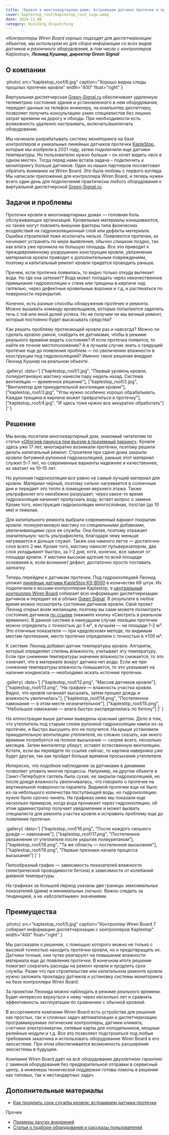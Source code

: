 ```yaml
---
title: 'Кровля в многоквартирном доме: встраиваем датчики протечки и продлеваем срок службы'
cover: kaplestop_roof/kaplestop_roof_logo.webp
date: 2024-11-08
category: building_dispatching
---
```


_«Контроллеры Wiren Board хорошо подходят для диспетчеризации объектов, мы используем их для сбора информации со всех видов датчиков и различного оборудования, в том числе с контроллеров Kaplestop», **Леонид Кушнир, директор Green Signal**_

## О компании

:photo{
    src="kaplestop_roof/6.jpg"
    caption="Хорошо видны следы прошлых протечек кровли"
    width="400"
    float="right"
}

Виртуальная диспетчерская [Green-Signal.ru](https://green-signal.ru/) обеспечивает удаленную телеметрию состояния здания и установленного в нем оборудования, передает данные на телефон инженеру, на компьютер диспетчеру, позволяет получить консультацию узких специалистов без лишних затрат времени на дорогу и обходы. При необходимости есть возможность удаленно настраивать, включать/выключать оборудование.

Мы начинали разрабатывать систему мониторинга на базе контроллеров и уникальных линейных датчиков протечки [KapleStop](https://www.kaplestop.pro/), которые мы изобрели в 2021 году, затем подключили еще датчики температуры. Но пользователю нужно больше – он хочет видеть «все в одном месте». Тогда перед нами встала задача – подключить к мониторингу больше датчиков. Один из наших партнеров посоветовал обратить внимание на Wiren Board. Это была любовь с первого взгляда. Мы написали приложение для контроллера Wiren Board, и теперь нужен всего один день для подключения практически любого оборудования к виртуальной диспетчерской [Green-Signal.ru](https://green-signal.ru/).

## Задачи и проблемы

Протечки кровли в многоквартирных домах — головная боль обслуживающих организаций. Кровельные материалы изнашиваются, но также могут повлиять внешние факторы типа физических воздействий на гидроизоляционный слой или дефекты материала. Ошибки строителей тоже исключать нельзя. Появляются протечки, их начинают устранять по мере выявления, обычно слишком поздно, так как влага уже проникла на большую площадь. Все это приводит к преждевременному разрушению конструкции кровли, увлажнение материалов кровли приводит к дополнительным повреждениям, поэтому и капитальный ремонт кровли придется проводить раньше.

Причем, если протечка появилась, то видно только откуда вытекает вода. Но где она затекает? Вода может попадать через некачественное примыкание гидроизоляции к стене или трещины в кирпиче над галтелью, через дефектные кровельные воронки и т.д, и растекаться по поверхности перекрытия.

Конечно, есть разные способы обнаружения протечек и ремонта. Можно вызывать команду кровельщиков, которые попытаются заделать течь с той или иной долей успеха. Но не получим ли мы вечный ремонт, который постоянно будет высасывать средства?

Как решить проблему протекающей кровли раз и навсегда? Можно ли сделать кровлю умной, снабдить ее датчиками, чтобы в режиме реального времени видеть состояние? И если протечка появится, то найти ее точное местоположение? А в лучшем случае знать о грядущей протечке еще до появления проблем — по увеличению влажности в конструкции под гидроизоляцией? Именно такое решение внедрил Леонид Кушнир на реальном объекте.

:gallery{
    :data='[
        ["kaplestop_roof/1.jpg", "Первый уровень кровли, полиуретановую мастику нанесли пару недель назад. Система вентиляции — временное решение"],
        ["kaplestop_roof/2.jpg", "Вентилятор для принудительной вентиляции кровли"],
        ["kaplestop_roof/3.jpg", "Углы нужно особенно хорошо обрабатывать. Каждая трещина в кирпиче может превратиться в протечку"],
        ["kaplestop_roof/4.jpg", "И здесь тоже нужно все аккуратно обработать"]
    ]'
}

## Решение

Мы вновь посетили многоквартирный дом, знакомый читателям по статье [«Обогрев пандуса при въезде в подземный паркинг»](https://wirenboard.com/ru/pages/green-signal-ramp/). Кровле здесь уже 17 лет, многократно возникали протечки, поэтому решили делать капитальный ремонт. Строители при сдаче дома закрыли кровлю битумной рулонной гидроизоляцией, раньше этот материал служил 5–7 лет, но современные варианты надежнее и качественнее, их хватает на 10–15 лет.

Но рулонная гидроизоляция все равно не самый лучший материал для кровли. Материал черный, поэтому сильно нагревается в солнечные дни и передает это тепло в помещения верхнего этажа. Также ультрафиолет его неизбежно разрушает, через какое-то время гидроизоляция начинает пропускать воду, встает вопрос о замене. Кроме того, конструкция гидроизоляции многослойная, толстая (до 10 мм) и тяжелая.

Для капитального ремонта выбрали современный вариант покрытия кровли: полиуретановую мастику со специальными добавками, увеличивающими срок ее службы. Она белая, поэтому отражает значительную часть ультрафиолета, благодаря чему меньше нагревается и дольше служит. Также она намного легче — достаточно слоя всего 2 мм. Кроме того, мастику наносят пульверизатором, два слоя укладывают быстро, за 1-2 дня, хотя, конечно, все зависит от площади кровли. У мастики высокая адгезия по всей площади основания и, если возникнет дефект, достаточно просто поставить заплатку.

Теперь перейдем к датчикам протечки. Под гидроизоляцией Леонид уложил [линейные датчики KapleStop KS-B500](https://kaplestop.pro/roof) в количестве 68 штук. Их подключили к восьми контроллерам Kaplestop, а [центральный контроллер Wiren Board](https://wirenboard.com/ru/catalog/kontrollery/) собирает всю информацию диспетчеризации датчиков и передает ее в облако [Green Signal](https://green-signal.ru/). В результате в любое время можно посмотреть состояние датчиков кровли. Свой проект Леонид открыл всем желающим, поэтому вы сами можете посмотреть состояние датчиков [по ссылке](https://kaplestop.pro/roof#popup:embedcode) (нажмите кнопку «Смотреть в реальном времени»). В данной системе в наихудшем случае локацию протечки можно определить с точностью до 5 м², в лучшем — на площади 1-2 м². Это отличные показатели — при «дедовском» методе, по видимым местам протекания, место протечки определяли с точностью в ±100 м².

К системе Леонид добавил датчик температуры кровли. Алгоритм, который определяет степень влажности, учитывает эту температуру. Если при снижении температуры значение влажности снижается, то это означает, что в материале вокруг датчика нет воды. Если же при снижении температуры влажность повышается, то это указывает на наличие конденсата — необходимо искать источник протечки.

:gallery{
    :data='[
        ["kaplestop_roof/12.png", "Массив датчиков кровли"],
        ["kaplestop_roof/13.png", "На графике — влажность участка кровли. Видно, что кровля начинает высыхать, затем прошел дождь и влажность увеличилась"],
        ["kaplestop_roof/14.png", "Постепенное намокание — в этом месте незначительное"],
        ["kaplestop_roof/15.png", "Небольшое намокание — влага быстро распределилась по бетону"]
    ]'
}

На иллюстрации выше датчики выведены красным цветом. Дело в том, что утеплитель под старым слоем рулонной гидроизоляции намок из\-за протечек, и быстро высушить его не получится. На крыше установили принудительную вентиляцию утеплителя, но сложно сказать, как много времени потребуется на полное высыхание — скорее всего, несколько месяцев. Затем вентилятор уберут, оставят естественную вентиляцию. Кстати, если вы перейдете по ссылке сейчас, то картина наверняка уже будет другая, так как пройдет больше времени просыхания утеплителя.

Интересно, что подобное наблюдение за датчиками в динамике позволяет уловить многие процессы. Например, на другом объекте в Санкт-Петербурге галтель была сухая, ее закрыли гидроизоляцией, но после дождя влажность увеличивалась, что говорило о протечке на вертикальной поверхности парапета. Видимой протечки еще не было из\-за небольшого количества поступающей воды, но гидроизоляцию нужно было срочно чинить. На графиках ниже мы показали еще несколько примеров, когда вода проникает через гидроизоляцию, об этом администратор получает уведомление и может вызвать специалиста для ремонта участка кровли и исправить проблему еще до появления протечки.

:gallery{
    :data='[
        ["kaplestop_roof/16.png", "После каждого сильного дождя — намокание"],
        ["kaplestop_roof/17.png", "Постепенное увлажнение от утеплителя после укрытия полиуретаном"],
        ["kaplestop_roof/18.png", "Та же область — постепенное высыхание"],
        ["kaplestop_roof/19.png", "Первые признаки начала процесса высыхания"]
    ]'
}

Пилообразный график — зависимость показателей влажности (электрической проводимости бетона) в зависимости от колебаний дневной температуры.

На графиках за большой период указаны две границы: максимальных показателей (днем) и минимальных (ночью). Важно следить за тенденцией, а не «абсолютными» значениями.


## Преимущества

:photo{
    src="kaplestop_roof/5.jpg"
    caption="Контроллер Wiren Board 7 собирает информацию диспетчеризации с контроллеров Kaplestop"
    width="400"
    float="right"
}

Мы рассказали о решении, с помощью которого можно не только с высокой точностью находить протечки кровли, но и предотвращать их. Датчики точные, они чутко реагируют на повышение влажности материала еще до появления протечки. В конечном итоге решение помогает сократить расходы на ремонт кровли и продлить срок службы. Разве что при строительстве или капитальном ремонте кровли нужно заложить прокладку датчиков и установку системы мониторинга на базе контроллера Wiren Board.

За проектом Леонида можно наблюдать в режиме реального времени. Будет интересно вернуться к нему через несколько лет и сравнить эффективность эксплуатации по сравнению с обычной кровлей.

В ассортименте компании Wiren Board есть устройства для решения как простых, так и сложных задач автоматизации и диспетчеризации: программируемые логические контроллеры, датчики климата, счетчики электроэнергии, сетевые карты для холодильников, мощные релейные модули и т.д. Все это позволяет подстроиться под любые требования заказчика и использовать оборудование Wiren Board в его экосистеме. При этом обеспечивается возможность расширения экосистемы в будущем.

Компания Wiren Board даёт на всё оборудование двухлетнюю гарантию с заменой оборудования без предварительной отправки в сервисный центр, а инженеры технической поддержки готовы помочь в решении как типовых, так и нестандартных задач.

## Дополнительные материалы

- [Как продлить срок службы кровли: встраиваем датчики протечки](https://habr.com/ru/companies/wirenboard/articles/855828/)

Прочее

- [Примеры других внедрений](../solutions/)
- [Статьи о подборе оборудования и рассказы пользователей](../articles)
